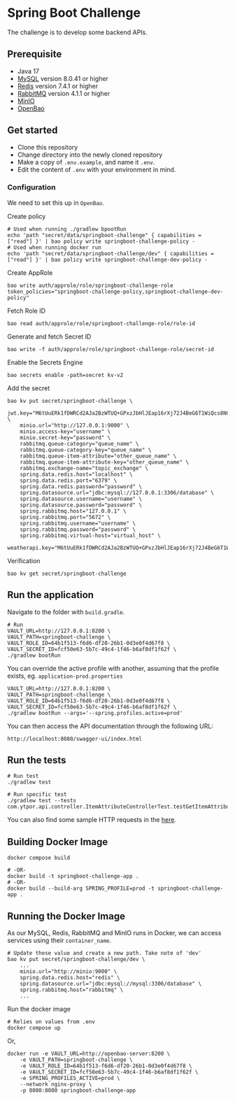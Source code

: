 # Spring Boot Challenge

The challenge is to develop some backend APIs.

## Prerequisite

* Java 17
* [MySQL](https://github.com/ytpor/mysql-challenge) version 8.0.41 or higher
* [Redis](https://github.com/ytpor/redis-challenge) version 7.4.1 or higher
* [RabbitMQ](https://github.com/ytpor/rabbitmq-challenge) version 4.1.1 or higher
* [MinIO](https://github.com/ytpor/minio-challenge)
* [OpenBao](https://github.com/ytpor/openbao-challenge)

## Get started

* Clone this repository
* Change directory into the newly cloned repository
* Make a copy of `.env.example`, and name it `.env`.
* Edit the content of `.env` with your environment in mind.

### Configuration

We need to set this up in `OpenBao`.

Create policy

    # Used when running ./gradlew bpootRun
    echo 'path "secret/data/springboot-challenge" { capabilities = ["read"] }' | bao policy write springboot-challenge-policy -
    # Used when running docker run
    echo 'path "secret/data/springboot-challenge/dev" { capabilities = ["read"] }' | bao policy write springboot-challenge-dev-policy -

Create AppRole

    bao write auth/approle/role/springboot-challenge-role token_policies="springboot-challenge-policy,springboot-challenge-dev-policy"

Fetch Role ID

    bao read auth/approle/role/springboot-challenge-role/role-id

Generate and fetch Secret ID

    bao write -f auth/approle/role/springboot-challenge-role/secret-id

Enable the Secrets Engine

    bao secrets enable -path=secret kv-v2

Add the secret

```
bao kv put secret/springboot-challenge \
    jwt.key="M6tUuERk1fDWRCd2AJa2BzWTUQ+GPxzJbHlJEap16rXj72J4BeG6T1WiQcs8NCJ+" \
    minio.url="http://127.0.0.1:9000" \
    minio.access-key="username" \
    minio.secret-key="password" \
    rabbitmq.queue-category="queue_name" \
    rabbitmq.queue-category-key="queue_name" \
    rabbitmq.queue-item-attribute="other_queue_name" \
    rabbitmq.queue-item-attribute-key="other_queue_name" \
    rabbitmq.exchange-name="topic_exchange" \
    spring.data.redis.host="localhost" \
    spring.data.redis.port="6379" \
    spring.data.redis.password="password" \
    spring.datasource.url="jdbc:mysql://127.0.0.1:3306/database" \
    spring.datasource.username="username" \
    spring.datasource.password="password" \
    spring.rabbitmq.host="127.0.0.1" \
    spring.rabbitmq.port="5672" \
    spring.rabbitmq.username="username" \
    spring.rabbitmq.password="password" \
    spring.rabbitmq.virtual-host="virtual_host" \
    weatherapi.key="M6tUuERk1fDWRCd2AJa2BzWTUQ+GPxzJbHlJEap16rXj72J4BeG6T1WiQcs8NCJ+"
```

Verification

    bao kv get secret/springboot-challenge

## Run the application

Navigate to the folder with `build.gradle`.

```
# Run
VAULT_URL=http://127.0.0.1:8200 \
VAULT_PATH=springboot-challenge \
VAULT_ROLE_ID=64b1f513-f6d6-df20-26b1-0d3e0f4d67f8 \
VAULT_SECRET_ID=fcf50e63-5b7c-49c4-1f46-b6af8df1f62f \
./gradlew bootRun
```

You can override the active profile with another, assuming that the profile exists, eg. `application-prod.properties`

```
VAULT_URL=http://127.0.0.1:8200 \
VAULT_PATH=springboot-challenge \
VAULT_ROLE_ID=64b1f513-f6d6-df20-26b1-0d3e0f4d67f8 \
VAULT_SECRET_ID=fcf50e63-5b7c-49c4-1f46-b6af8df1f62f \
./gradlew bootRun --args='--spring.profiles.active=prod'
```

You can then access the API documentation through the following URL:

```
http://localhost:8080/swagger-ui/index.html
```

## Run the tests

```
# Run test
./gradlew test

# Run specific test
./gradlew test --tests com.ytpor.api.controller.ItemAttributeControllerTest.testGetItemAttributeById
```

You can also find some sample HTTP requests in the [here](./rest-client).

## Building Docker Image

```
docker compose build

# -OR-
docker build -t springboot-challenge-app .
# -OR-
docker build --build-arg SPRING_PROFILE=prod -t springboot-challenge-app .
```

## Running the Docker Image

As our MySQL, Redis, RabbitMQ and MinIO runs in Docker, we can access services using their `container_name`.

```
# Update these value and create a new path. Take note of 'dev'
bao kv put secret/springboot-challenge/dev \
    ...
    minio.url="http://minio:9000" \
    spring.data.redis.host="redis" \
    spring.datasource.url="jdbc:mysql://mysql:3306/database" \
    spring.rabbitmq.host="rabbitmq" \
    ...
```

Run the docker image

```
# Relies on values from .env
docker compose up
```

Or,

```
docker run -e VAULT_URL=http://openbao-server:8200 \
    -e VAULT_PATH=springboot-challenge \
    -e VAULT_ROLE_ID=64b1f513-f6d6-df20-26b1-0d3e0f4d67f8 \
    -e VAULT_SECRET_ID=fcf50e63-5b7c-49c4-1f46-b6af8df1f62f \
    -e SPRING_PROFILES_ACTIVE=prod \
    --network nginx-proxy \
    -p 8080:8080 springboot-challenge-app
```